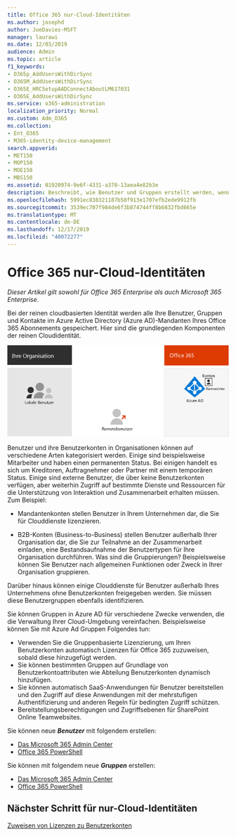 ```yaml
---
title: Office 365 nur-Cloud-Identitäten
ms.author: josephd
author: JoeDavies-MSFT
manager: laurawi
ms.date: 12/03/2019
audience: Admin
ms.topic: article
f1_keywords:
- O365p_AddUsersWithDirSync
- O365M_AddUsersWithDirSync
- O365E_HRCSetupAADConnectAboutLM617031
- O365E_AddUsersWithDirSync
ms.service: o365-administration
localization_priority: Normal
ms.custom: Adm_O365
ms.collection:
- Ent_O365
- M365-identity-device-management
search.appverid:
- MET150
- MOP150
- MOE150
- MBS150
ms.assetid: 01920974-9e6f-4331-a370-13aea4e82b3e
description: Beschreibt, wie Benutzer und Gruppen erstellt werden, wenn Ihr Office 365-Abonnement nur Cloud-Identitäten verwendet.
ms.openlocfilehash: 5991ec838321187b58f913e1707efb2ede9912fb
ms.sourcegitcommit: 3539ec707f984de6f3b874744ff8b6832fbd665e
ms.translationtype: MT
ms.contentlocale: de-DE
ms.lasthandoff: 12/17/2019
ms.locfileid: "40072277"
---
```

# <a name="office-365-cloud-only-identities"></a>Office 365 nur-Cloud-Identitäten

*Dieser Artikel gilt sowohl für Office 365 Enterprise als auch Microsoft 365 Enterprise*.

Bei der reinen cloudbasierten Identität werden alle Ihre Benutzer, Gruppen und Kontakte im Azure Active Directory (Azure AD)-Mandanten Ihres Office 365 Abonnements gespeichert. Hier sind die grundlegenden Komponenten der reinen Cloudidentität.
 
![Die grundlegenden Komponenten von Cloud-only Identity](./media/about-office-365-identity/cloud-only-identity.png)

Benutzer und ihre Benutzerkonten in Organisationen können auf verschiedene Arten kategorisiert werden. Einige sind beispielsweise Mitarbeiter und haben einen permanenten Status. Bei einigen handelt es sich um Kreditoren, Auftragnehmer oder Partner mit einem temporären Status. Einige sind externe Benutzer, die über keine Benutzerkonten verfügen, aber weiterhin Zugriff auf bestimmte Dienste und Ressourcen für die Unterstützung von Interaktion und Zusammenarbeit erhalten müssen. Zum Beispiel:

- Mandantenkonten stellen Benutzer in Ihrem Unternehmen dar, die Sie für Clouddienste lizenzieren.

- B2B-Konten (Business-to-Business) stellen Benutzer außerhalb Ihrer Organisation dar, die Sie zur Teilnahme an der Zusammenarbeit einladen, eine Bestandsaufnahme der Benutzertypen für Ihre Organisation durchführen. Was sind die Gruppierungen? Beispielsweise können Sie Benutzer nach allgemeinen Funktionen oder Zweck in Ihrer Organisation gruppieren.

Darüber hinaus können einige Clouddienste für Benutzer außerhalb Ihres Unternehmens ohne Benutzerkonten freigegeben werden. Sie müssen diese Benutzergruppen ebenfalls identifizieren.

Sie können Gruppen in Azure AD für verschiedene Zwecke verwenden, die die Verwaltung Ihrer Cloud-Umgebung vereinfachen. Beispielsweise können Sie mit Azure Ad Gruppen Folgendes tun:

- Verwenden Sie die Gruppenbasierte Lizenzierung, um Ihren Benutzerkonten automatisch Lizenzen für Office 365 zuzuweisen, sobald diese hinzugefügt werden.
- Sie können bestimmten Gruppen auf Grundlage von Benutzerkontoattributen wie Abteilung Benutzerkonten dynamisch hinzufügen.
- Sie können automatisch SaaS-Anwendungen für Benutzer bereitstellen und den Zugriff auf diese Anwendungen mit der mehrstufigen Authentifizierung und anderen Regeln für bedingten Zugriff schützen.
- Bereitstellungsberechtigungen und Zugriffsebenen für SharePoint Online Teamwebsites.

Sie können neue ***Benutzer*** mit folgendem erstellen:

- [Das Microsoft 365 Admin Center](https://docs.microsoft.com/office365/admin/add-users/add-users)
- [Office 365 PowerShell](https://docs.microsoft.com/office365/enterprise/powershell/create-user-accounts-with-office-365-powershell)

Sie können mit folgendem neue ***Gruppen*** erstellen:

- [Das Microsoft 365 Admin Center](https://docs.microsoft.com/office365/admin/create-groups/create-groups)
- [Office 365 PowerShell](https://docs.microsoft.com/office365/enterprise/powershell/manage-office-365-groups-with-powershell)


## <a name="next-step-for-cloud-only-identities"></a>Nächster Schritt für nur-Cloud-Identitäten

[Zuweisen von Lizenzen zu Benutzerkonten](assign-licenses-to-user-accounts.md)
